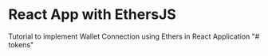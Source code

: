 # React App with EthersJS

Tutorial to implement Wallet Connection using Ethers in React Application
"# tokens" 
